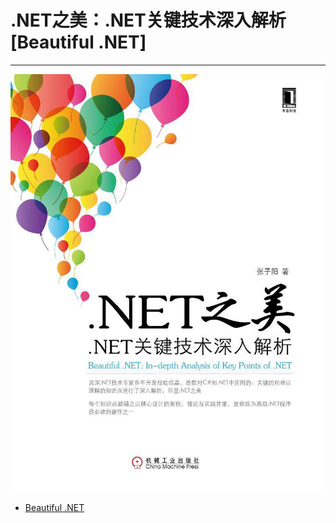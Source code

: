 # .NET之美：.NET关键技术深入解析 [Beautiful .NET]
--------
![.NET之美：.NET关键技术深入解析](https://github.com/pyz1989/Beautiful.NET/blob/master/Image/beautiful.net.png)
- [Beautiful .NET](http://item.jd.com/11388445.html)
